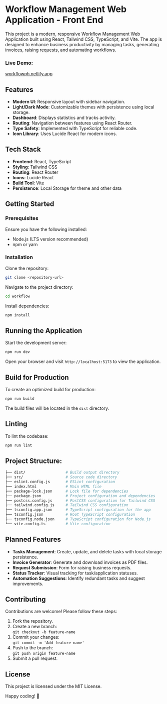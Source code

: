 # Workflow Management Web Application - Front End

This project is a modern, responsive Workflow Management Web Application built using React, Tailwind CSS, TypeScript, and Vite. The app is designed to enhance business productivity by managing tasks, generating invoices, raising requests, and automating workflows.

### Live Demo:
[workflowph.netlify.app](https://workflowph.netlify.app)

## Features

- **Modern UI**: Responsive layout with sidebar navigation.
- **Light/Dark Mode**: Customizable themes with persistence using local storage.
- **Dashboard**: Displays statistics and tracks activity.
- **Routing**: Navigation between features using React Router.
- **Type Safety**: Implemented with TypeScript for reliable code.
- **Icon Library**: Uses Lucide React for modern icons.

## Tech Stack

- **Frontend**: React, TypeScript
- **Styling**: Tailwind CSS
- **Routing**: React Router
- **Icons**: Lucide React
- **Build Tool**: Vite
- **Persistence**: Local Storage for theme and other data

## Getting Started

### Prerequisites
Ensure you have the following installed:

- Node.js (LTS version recommended)
- npm or yarn

### Installation

Clone the repository:

```bash
git clone <repository-url>
```

Navigate to the project directory:

```bash
cd workflow
```

Install dependencies:

```bash
npm install
```

## Running the Application

Start the development server:

```bash
npm run dev
```

Open your browser and visit ```http://localhost:5173``` to view the application.

## Build for Production

To create an optimized build for production:

```bash
npm run build
```

The build files will be located in the ```dist``` directory.

## Linting

To lint the codebase:

```bash
npm run lint
```

## Project Structure:
```bash
├── dist/                  # Build output directory
├── src/                   # Source code directory
├── eslint.config.js       # ESLint configuration
├── index.html             # Main HTML file
├── package-lock.json      # Lock file for dependencies
├── package.json           # Project configuration and dependencies
├── postcss.config.js      # PostCSS configuration for Tailwind CSS
├── tailwind.config.js     # Tailwind CSS configuration
├── tsconfig.app.json      # TypeScript configuration for the app
├── tsconfig.json          # Root TypeScript configuration
├── tsconfig.node.json     # TypeScript configuration for Node.js
└── vite.config.ts         # Vite configuration
```

## Planned Features

- **Tasks Management**: Create, update, and delete tasks with local storage persistence.
- **Invoice Generator**: Generate and download invoices as PDF files.
- **Request Submission**: Form for raising business requests.
- **Status Tracker**: Visual tracking for task/application statuses.
- **Automation Suggestions**: Identify redundant tasks and suggest improvements.

## Contributing

Contributions are welcome! Please follow these steps:

1. Fork the repository.
2. Create a new branch:  
   `git checkout -b feature-name`
3. Commit your changes:  
   `git commit -m 'Add feature-name'`
4. Push to the branch:  
   `git push origin feature-name`
5. Submit a pull request.

## License

This project is licensed under the MIT License.

Happy coding! 🎉
